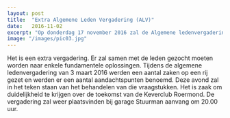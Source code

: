 ```yaml
---
layout: post
title:  "Extra Algemene Leden Vergadering (ALV)"
date:   2016-11-02
excerpt: "Op donderdag 17 november 2016 zal de Algemene ledenvergadering van de KeverClub Roermond zijn"
image: "/images/pic03.jpg"
---
```


Het is een extra vergadering. Er zal samen met de leden gezocht moeten worden naar enkele fundamentele oplossingen. Tijdens de algemene ledenvergadering van 3 maart 2016 werden een aantal zaken op een rij gezet en werden er een aantal aandachtspunten benoemd. Deze avond zal in het teken staan van het behandelen van die vraagstukken. Het is zaak om duidelijkheid te krijgen over de toekomst van de Keverclub Roermond. De vergadering zal weer plaatsvinden bij garage Stuurman aanvang om 20.00 uur. 

